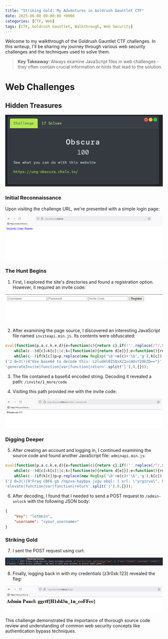 ```yaml
---
title: "Striking Gold: My Adventures in Goldrush Gauntlet CTF"
date: 2025-06-08 00:00:00 +0000
categories: [CTF, Web]
tags: [CTF, Goldrush Gauntlet, Walkthrough, Web Security]
---
```


Welcome to my walkthrough of the Goldrush Gauntlet CTF challenges. In this writeup, I'll be sharing my journey through various web security challenges and the techniques used to solve them.

> **Key Takeaway**: Always examine JavaScript files in web challenges - they often contain crucial information or hints that lead to the solution.

# Web Challenges

## Hidden Treasures

![Challenge Description](/Imgs/ctf/goldrush/web/challenge.png)

### Initial Reconnaissance

Upon visiting the challenge URL, we're presented with a simple login page:

![Initial Login Page](/Imgs/ctf/goldrush/web/1.png)

### The Hunt Begins

1. First, I explored the site's directories and found a registration option. However, it required an invite code:

![Registration Page Requiring Invite Code](/Imgs/ctf/goldrush/web/6.png)

2. After examining the page source, I discovered an interesting JavaScript file named `inviteapi.min.js`. Its contents were obfuscated:

```javascript
eval(function(p,a,c,k,e,d){e=function(c){return c};if(!''.replace(/^/,String)){
    while(c--)d[c]=k[c]||c;k=[function(e){return d[e]}];e=function(){return'\w+'};c=1;}
    while(c--)if(k[c])p=p.replace(new RegExp('\b'+e(c)+'\b','g'),k[c]);return p;}
('2 0=3(){4"Use base64 to decode this: L2ludml0ZS8xX21vcmUvY29kZQ=="}',5,5,
'generateInvite|function|var|function|return'.split('|'),0,{}));
```

3. The file contained a base64 encoded string. Decoding it revealed a path: `/invite/1_more/code`

4. Visiting this path provided me with the invite code:

![Invite Code Page](/Imgs/ctf/goldrush/web/4.png)

### Digging Deeper

5. After creating an account and logging in, I continued examining the source code and found another JavaScript file: `adminapi.min.js`:

```javascript
eval(function(p,a,c,k,e,d){e=function(c){return c};if(!''.replace(/^/,String)){
    while(c--)d[c]=k[c]||c;k=[function(e){return d[e]}];e=function(){return'\w+'};c=1;}
    while(c--)if(k[c])p=p.replace(new RegExp('\b'+e(c)+'\b','g'),k[c]);return p;}
('2 0=3(){4"Fraq CBFG gb /nqzva-haybpx jvgu obql: { xrl: \"yrgzrva\", hfreanzr: \"<lbhe_hfreanzr>\" }"}',5,5,
'elevate|function|var|function|return'.split('|'),0,{}));
```

6. After decoding, I found that I needed to send a POST request to `/admin-unlock` with the following JSON body:
```json
{
    "key": "letmein",
    "username": "<your_username>"
}
```

### Striking Gold

7. I sent the POST request using curl:

![Curl Request](/Imgs/ctf/goldrush/web/7.png)

8. Finally, logging back in with my credentials (z3r0xk:123) revealed the flag:

![Flag Obtained](/Imgs/ctf/goldrush/web/flag.png)

This challenge demonstrated the importance of thorough source code review and understanding of common web security concepts like authentication bypass techniques. 